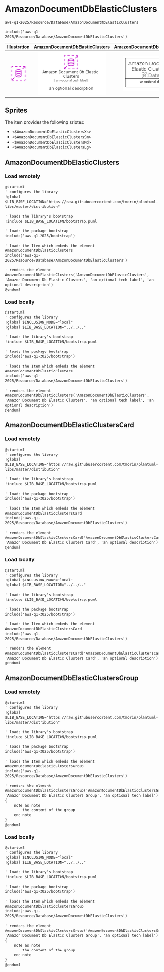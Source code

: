 # AmazonDocumentDbElasticClusters


```text
aws-q1-2025/Resource/Database/AmazonDocumentDbElasticClusters
```

```text
include('aws-q1-2025/Resource/Database/AmazonDocumentDbElasticClusters')
```



| Illustration | AmazonDocumentDbElasticClusters | AmazonDocumentDbElasticClustersCard | AmazonDocumentDbElasticClustersGroup |
| :---: | :---: | :---: | :---: |
| ![illustration for Illustration](../../../aws-q1-2025/Resource/Database/AmazonDocumentDbElasticClusters.png) | ![illustration for AmazonDocumentDbElasticClusters](../../../aws-q1-2025/Resource/Database/AmazonDocumentDbElasticClusters.Local.png) | ![illustration for AmazonDocumentDbElasticClustersCard](../../../aws-q1-2025/Resource/Database/AmazonDocumentDbElasticClustersCard.Local.png) | ![illustration for AmazonDocumentDbElasticClustersGroup](../../../aws-q1-2025/Resource/Database/AmazonDocumentDbElasticClustersGroup.Local.png) |



## Sprites
The item provides the following sriptes:

- `<$AmazonDocumentDbElasticClustersXs>`
- `<$AmazonDocumentDbElasticClustersSm>`
- `<$AmazonDocumentDbElasticClustersMd>`
- `<$AmazonDocumentDbElasticClustersLg>`





## AmazonDocumentDbElasticClusters

### Load remotely
```plantuml
@startuml
' configures the library
!global $LIB_BASE_LOCATION="https://raw.githubusercontent.com/tmorin/plantuml-libs/master/distribution"

' loads the library's bootstrap
!include $LIB_BASE_LOCATION/bootstrap.puml

' loads the package bootstrap
include('aws-q1-2025/bootstrap')

' loads the Item which embeds the element AmazonDocumentDbElasticClusters
include('aws-q1-2025/Resource/Database/AmazonDocumentDbElasticClusters')

' renders the element
AmazonDocumentDbElasticClusters('AmazonDocumentDbElasticClusters', 'Amazon Document Db Elastic Clusters', 'an optional tech label', 'an optional description')
@enduml
```

### Load locally
```plantuml
@startuml
' configures the library
!global $INCLUSION_MODE="local"
!global $LIB_BASE_LOCATION="../../.."

' loads the library's bootstrap
!include $LIB_BASE_LOCATION/bootstrap.puml

' loads the package bootstrap
include('aws-q1-2025/bootstrap')

' loads the Item which embeds the element AmazonDocumentDbElasticClusters
include('aws-q1-2025/Resource/Database/AmazonDocumentDbElasticClusters')

' renders the element
AmazonDocumentDbElasticClusters('AmazonDocumentDbElasticClusters', 'Amazon Document Db Elastic Clusters', 'an optional tech label', 'an optional description')
@enduml
```

## AmazonDocumentDbElasticClustersCard

### Load remotely
```plantuml
@startuml
' configures the library
!global $LIB_BASE_LOCATION="https://raw.githubusercontent.com/tmorin/plantuml-libs/master/distribution"

' loads the library's bootstrap
!include $LIB_BASE_LOCATION/bootstrap.puml

' loads the package bootstrap
include('aws-q1-2025/bootstrap')

' loads the Item which embeds the element AmazonDocumentDbElasticClustersCard
include('aws-q1-2025/Resource/Database/AmazonDocumentDbElasticClusters')

' renders the element
AmazonDocumentDbElasticClustersCard('AmazonDocumentDbElasticClustersCard', 'Amazon Document Db Elastic Clusters Card', 'an optional description')
@enduml
```

### Load locally
```plantuml
@startuml
' configures the library
!global $INCLUSION_MODE="local"
!global $LIB_BASE_LOCATION="../../.."

' loads the library's bootstrap
!include $LIB_BASE_LOCATION/bootstrap.puml

' loads the package bootstrap
include('aws-q1-2025/bootstrap')

' loads the Item which embeds the element AmazonDocumentDbElasticClustersCard
include('aws-q1-2025/Resource/Database/AmazonDocumentDbElasticClusters')

' renders the element
AmazonDocumentDbElasticClustersCard('AmazonDocumentDbElasticClustersCard', 'Amazon Document Db Elastic Clusters Card', 'an optional description')
@enduml
```

## AmazonDocumentDbElasticClustersGroup

### Load remotely
```plantuml
@startuml
' configures the library
!global $LIB_BASE_LOCATION="https://raw.githubusercontent.com/tmorin/plantuml-libs/master/distribution"

' loads the library's bootstrap
!include $LIB_BASE_LOCATION/bootstrap.puml

' loads the package bootstrap
include('aws-q1-2025/bootstrap')

' loads the Item which embeds the element AmazonDocumentDbElasticClustersGroup
include('aws-q1-2025/Resource/Database/AmazonDocumentDbElasticClusters')

' renders the element
AmazonDocumentDbElasticClustersGroup('AmazonDocumentDbElasticClustersGroup', 'Amazon Document Db Elastic Clusters Group', 'an optional tech label') {
    note as note
        the content of the group
    end note
}
@enduml
```

### Load locally
```plantuml
@startuml
' configures the library
!global $INCLUSION_MODE="local"
!global $LIB_BASE_LOCATION="../../.."

' loads the library's bootstrap
!include $LIB_BASE_LOCATION/bootstrap.puml

' loads the package bootstrap
include('aws-q1-2025/bootstrap')

' loads the Item which embeds the element AmazonDocumentDbElasticClustersGroup
include('aws-q1-2025/Resource/Database/AmazonDocumentDbElasticClusters')

' renders the element
AmazonDocumentDbElasticClustersGroup('AmazonDocumentDbElasticClustersGroup', 'Amazon Document Db Elastic Clusters Group', 'an optional tech label') {
    note as note
        the content of the group
    end note
}
@enduml
```

